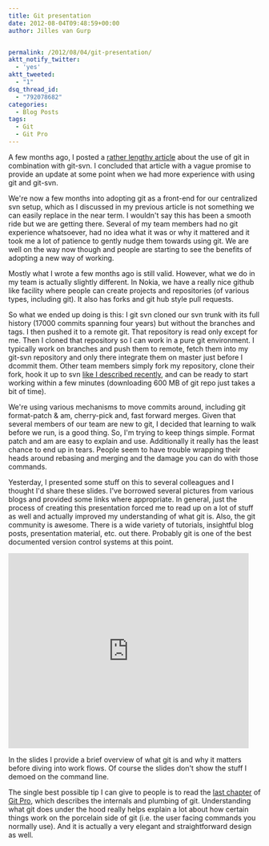 ```yaml
---
title: Git presentation
date: 2012-08-04T09:48:59+00:00
author: Jilles van Gurp


permalink: /2012/08/04/git-presentation/
aktt_notify_twitter:
  - 'yes'
aktt_tweeted:
  - "1"
dsq_thread_id:
  - "792078682"
categories:
  - Blog Posts
tags:
  - Git
  - Git Pro
---
```

A few months ago, I posted a [rather lengthy article](https://www.jillesvangurp.com/2012/05/27/git-svn-flow/) about the use of git in combination with git-svn. I concluded that article with a vague promise to provide an update at some point when we had more experience with using git and git-svn.

We're now a few months into adopting git as a front-end for our centralized svn setup, which as I discussed in my previous article is not something we can easily replace in the near term. I wouldn't say this has been a smooth ride but we are getting there. Several of my team members had no git experience whatsoever, had no idea what it was or why it mattered and it took me a lot of patience to gently nudge them towards using git. We are well on the way now though and people are starting to see the benefits of adopting a new way of working.

Mostly what I wrote a few months ago is still valid. However, what we do in my team is actually slightly different. In Nokia, we have a really nice github like facility where people can create projects and repositories (of various types, including git). It also has forks and git hub style pull requests.

So what we ended up doing is this: I git svn cloned our svn trunk with its full history (17000 commits spanning four years) but without the branches and tags. I then pushed it to a remote git. That repository is read only except for me. Then I cloned that repository so I can work in a pure git environment. I typically work on branches and push them to remote, fetch them into my git-svn repository and only there integrate them on master just before I dcommit them. Other team members simply fork my repository, clone their fork, hook it up to svn [like I described recently](www.jillesvangurp.com/2012/06/10/git-svn-tips/), and can be ready to start working within a few minutes (downloading 600 MB of git repo just takes a bit of time).

We're using various mechanisms to move commits around, including git format-patch & am, cherry-pick and, fast forward merges. Given that several members of our team are new to git, I decided that learning to walk before we run, is a good thing. So, I'm trying to keep things simple. Format patch and am are easy to explain and use. Additionally it really has the least chance to end up in tears. People seem to have trouble wrapping their heads around rebasing and merging and the damage you can do with those commands.

Yesterday, I presented some stuff on this to several colleagues and I thought I'd share these slides. I've borrowed several pictures from various blogs and provided some links where appropriate. In general, just the process of creating this presentation forced me to read up on a lot of stuff as well and actually improved my understanding of what git is. Also, the git community is awesome. There is a wide variety of tutorials, insightful blog posts, presentation material, etc. out there. Probably git is one of the best documented version control systems at this point.

<iframe src="https://docs.google.com/presentation/embed?id=1GJX0cwz7Hx_BXuWdi_XlVZgHcgmrY0-ESd7aso9Dg9E&start=false&loop=false&delayms=5000" frameborder="0" width="480" height="389"></iframe>

In the slides I provide a brief overview of what git is and why it matters before diving into work flows. Of course the slides don't show the stuff I demoed on the command line.

The single best possible tip I can give to people is to read the [last chapter](http://git-scm.com/book/en/Git-Internals) of [Git Pro](http://git-scm.com/book), which describes the internals and plumbing of git. Understanding what git does under the hood really helps explain a lot about how certain things work on the porcelain side of git (i.e. the user facing commands you normally use). And it is actually a very elegant and straightforward design as well.